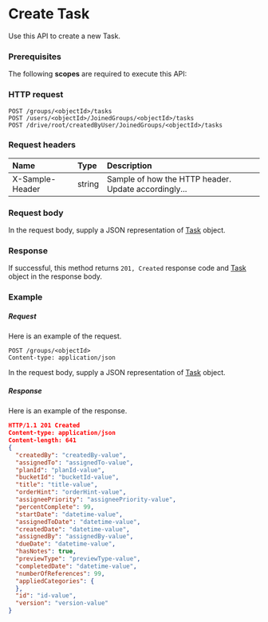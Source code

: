 # Create Task

Use this API to create a new Task.
### Prerequisites
The following **scopes** are required to execute this API: 
### HTTP request
<!-- { "blockType": "ignored" } -->
```http
POST /groups/<objectId>/tasks
POST /users/<objectId>/JoinedGroups/<objectId>/tasks
POST /drive/root/createdByUser/JoinedGroups/<objectId>/tasks

```
### Request headers
| Name       | Type | Description|
|:---------------|:--------|:----------|
| X-Sample-Header  | string  | Sample of how the HTTP header. Update accordingly...|

### Request body
In the request body, supply a JSON representation of [Task](../resources/task.md) object.


### Response
If successful, this method returns `201, Created` response code and [Task](../resources/task.md) object in the response body.

### Example
##### Request
Here is an example of the request.
<!-- {
  "blockType": "request",
  "name": "create_task_from_group"
}-->
```http
POST /groups/<objectId>
Content-type: application/json
```
In the request body, supply a JSON representation of [Task](../resources/task.md) object.
##### Response
Here is an example of the response.
<!-- {
  "blockType": "response",
  "truncated": false,
  "@odata.type": "task"
} -->
```json
HTTP/1.1 201 Created
Content-type: application/json
Content-length: 641
{
  "createdBy": "createdBy-value",
  "assignedTo": "assignedTo-value",
  "planId": "planId-value",
  "bucketId": "bucketId-value",
  "title": "title-value",
  "orderHint": "orderHint-value",
  "assigneePriority": "assigneePriority-value",
  "percentComplete": 99,
  "startDate": "datetime-value",
  "assignedToDate": "datetime-value",
  "createdDate": "datetime-value",
  "assignedBy": "assignedBy-value",
  "dueDate": "datetime-value",
  "hasNotes": true,
  "previewType": "previewType-value",
  "completedDate": "datetime-value",
  "numberOfReferences": 99,
  "appliedCategories": {
  },
  "id": "id-value",
  "version": "version-value"
}
```

<!-- uuid: c8d34c00-2d86-435d-86f9-98830d061880
2015-10-16 09:51:08 UTC -->
<!-- {
  "type": "#page.annotation",
  "description": "Create Task",
  "keywords": "",
  "section": "documentation",
  "tocPath": ""
}-->